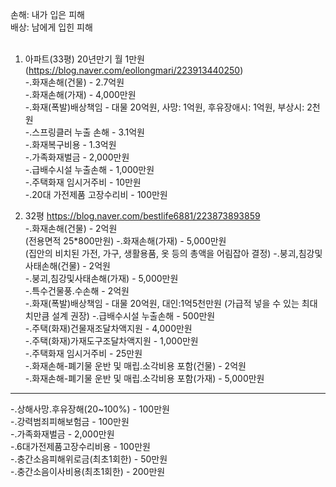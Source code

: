 손해: 내가 입은 피해<br/>
배상: 남에게 입힌 피해<br/><br/>

1. 아파트(33평) 20년만기 월 1만원 (https://blog.naver.com/eollongmari/223913440250) <br/>
-.화재손해(건물) - 2.7억원 <br/> 
-.화재손해(가재) - 4,000만원 <br/>
-.화재(폭발)배상책임 - 대물 20억원, 사망: 1억원, 후유장애시: 1억원, 부상시: 2천원 <br/>
-.스프링클러 누출 손해 - 3.1억원 <br/>
-.화재복구비용 - 1.3억원 <br/>
-.가족화재벌금 - 2,000만원 <br/>
-.급배수시설 누출손해 - 1,000만원 <br/>
-.주택화재 임시거주비 - 10만원 <br/>
-.20대 가전제품 고장수리비 - 100만원 <br/>


2. 32평 https://blog.naver.com/bestlife6881/223873893859 <br/>
-.화재손해(건물) - 2억원 <br/> (전용면적 25*800만원)
-.화재손해(가재) - 5,000만원 <br/> (집안의 비치된 가전, 가구, 생활용품, 옷 등의 총액을 어림잡아 결정)
-.붕괴,침강및사태손해(건물) - 2억원 <br/>
-.붕괴,침강및사태손해(가재) - 5,000만원 <br/>
-.특수건물풍.수손해 - 2억원 <br/>
-.화재(폭발)배상책임 - 대물 20억원, 대인:1억5천만원 (가급적 넣을 수 있는 최대치만큼 설계 권장)
-.급배수시설 누출손해 - 500만원 <br/>
-.주택(화재)건물재조달차액지원 - 4,000만원 <br/>
-.주택(화재)가재도구조달차액지원 - 1,000만원 <br/>
-.주택화재 임시거주비 - 25만원 <br/>
-.화재손해-폐기물 운반 및 매립.소각비용 포함(건물) - 2억원 <br/> 
-.화재손해-폐기물 운반 및 매립.소각비용 포함(가재) - 5,000만원 <br/>
----------------------------
-.상해사망.후유장해(20~100%) - 100만원 <br/>
-.강력범죄피해보험금 - 100만원 <br/>
-.가족화재벌금 - 2,000만원 <br/>
-.6대가전제품고장수리비용 - 100만원 <br/>
-.충간소음피해위로금(최초1회한) - 50만원 <br/> 
-.충간소음이사비용(최초1회한) - 200만원 <br/> 

